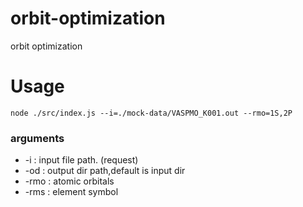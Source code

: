 # orbit-optimization
orbit optimization

# Usage
```shell
node ./src/index.js --i=./mock-data/VASPMO_K001.out --rmo=1S,2P 
```
### arguments
* -i : input file path. (request)
* -od : output dir path,default is input dir
* -rmo : atomic orbitals
* -rms : element symbol
